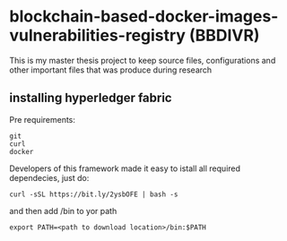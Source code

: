 # blockchain-based-docker-images-vulnerabilities-registry (BBDIVR)
This is my master thesis project to keep source files, configurations and other important files that was produce during research


## installing hyperledger fabric

Pre requirements:
```
git
curl 
docker
```

Developers of this framework made it easy to istall all required dependecies, just do:


```
curl -sSL https://bit.ly/2ysbOFE | bash -s
```

and then add /bin to yor path

```
export PATH=<path to download location>/bin:$PATH
```
